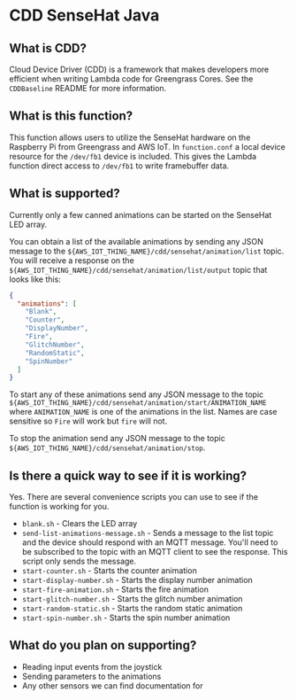 # CDD SenseHat Java

## What is CDD?

Cloud Device Driver (CDD) is a framework that makes developers more efficient when writing Lambda
code for Greengrass Cores.  See the `CDDBaseline` README for more information.

## What is this function?

This function allows users to utilize the SenseHat hardware on the Raspberry Pi from Greengrass
and AWS IoT.  In `function.conf` a local device resource for the `/dev/fb1` device is included.
This gives the Lambda function direct access to `/dev/fb1` to write framebuffer data.

## What is supported?

Currently only a few canned animations can be started on the SenseHat LED array.

You can obtain a list of the available animations by sending any JSON message to the
`${AWS_IOT_THING_NAME}/cdd/sensehat/animation/list` topic.  You will receive a response on the
`${AWS_IOT_THING_NAME}/cdd/sensehat/animation/list/output` topic that looks like this:

```json
{
  "animations": [
    "Blank",
    "Counter",
    "DisplayNumber",
    "Fire",
    "GlitchNumber",
    "RandomStatic",
    "SpinNumber"
  ]
}
```

To start any of these animations send any JSON message to the topic
`${AWS_IOT_THING_NAME}/cdd/sensehat/animation/start/ANIMATION_NAME` where `ANIMATION_NAME` is one of the animations in
the list.  Names are case sensitive so `Fire` will work but `fire` will not.

To stop the animation send any JSON message to the topic `${AWS_IOT_THING_NAME}/cdd/sensehat/animation/stop`.

## Is there a quick way to see if it is working?

Yes. There are several convenience scripts you can use to see if the function is working for you.

- `blank.sh` - Clears the LED array
- `send-list-animations-message.sh` - Sends a message to the list topic and the device should respond with an MQTT message. You'll need to be subscribed to the topic with an MQTT client to see the response. This script only sends the message.
- `start-counter.sh` - Starts the counter animation
- `start-display-number.sh` - Starts the display number animation
- `start-fire-animation.sh` - Starts the fire animation
- `start-glitch-number.sh` - Starts the glitch number animation
- `start-random-static.sh` - Starts the random static animation
- `start-spin-number.sh` - Starts the spin number animation

## What do you plan on supporting?

* Reading input events from the joystick
* Sending parameters to the animations
* Any other sensors we can find documentation for
